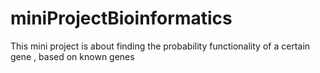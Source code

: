 # miniProjectBioinformatics
This mini project is about finding the probability  functionality of a certain gene , based on known genes
